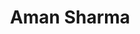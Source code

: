 ---
title: Aman Sharma
bio: |
  Aman (@nerdycap007) is a Frontend Developer who loves writing about what he learns. He is immensly fond of music and fitness.
avatar: /images/nerdycap007-profile.png
featured: true
social:
  - title: twitter
    url: https://twitter.com/nerdycap007
  - title: instagram
    url: https://www.instagram.com/nerdycap007
  - title: github
    url: https://github.com/amansharma007
  - title: medium
    url: https://medium.com/@nerdycap007
  - title: github
    url: https://github.com/amansharma007
---